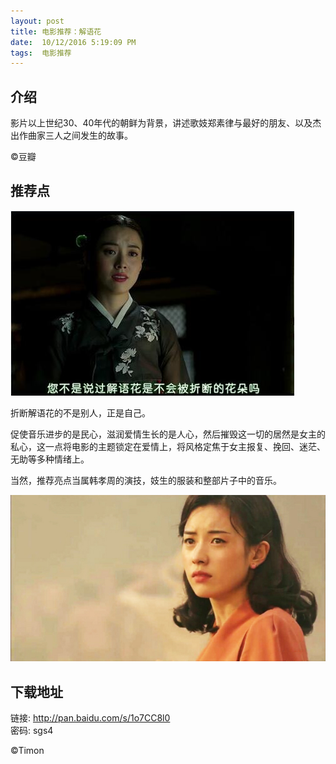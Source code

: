 ```yaml
---
layout: post
title: 电影推荐：解语花
date:  10/12/2016 5:19:09 PM 
tags:  电影推荐
---
```


##  介绍

影片以上世纪30、40年代的朝鲜为背景，讲述歌妓郑素律与最好的朋友、以及杰出作曲家三人之间发生的故事。

©豆瓣 

##  推荐点
<p><img src="/images/jieyuhua.jpg"                                     small="0" /><br /></p>
折断解语花的不是别人，正是自己。

促使音乐进步的是民心，滋润爱情生长的是人心，然后摧毁这一切的居然是女主的私心，这一点将电影的主题锁定在爱情上，将风格定焦于女主报复、挽回、迷茫、无助等多种情绪上。

当然，推荐亮点当属韩孝周的演技，妓生的服装和整部片子中的音乐。

<p><img src="/images/jieyuhua2.jpg"                                    small="0" /><br /></p>




##  下载地址

链接: http://pan.baidu.com/s/1o7CC8l0  
密码: sgs4

©Timon